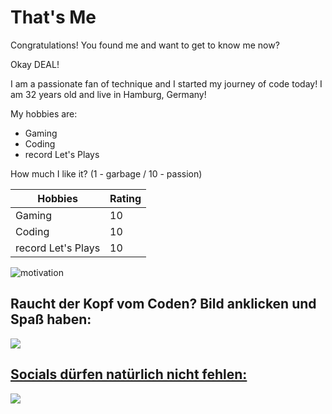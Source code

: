 # That's Me

Congratulations! You found me and want to get to know me now?

Okay DEAL!

I am a passionate fan of technique and I started my journey of code today!
I am 32 years old and live in Hamburg, Germany! 

My hobbies are:
- Gaming
- Coding
- record Let's Plays

How much I like it? (1 - garbage / 10 - passion)

| Hobbies | Rating |
|---|---|
| Gaming | 10 |
| Coding | 10 |
| record Let's Plays | 10 |

![motivation](https://images.unsplash.com/photo-1526649661456-89c7ed4d00b8?ixlib=rb-4.0.3&ixid=MnwxMjA3fDB8MHxwaG90by1wYWdlfHx8fGVufDB8fHx8&auto=format&fit=crop&w=500&q=80)

## Raucht der Kopf vom Coden? Bild anklicken und Spaß haben:

<p><a href="https://www.youtube.com/@pandacrewtv2023/videos"><img src="https://images.unsplash.com/photo-1611162616475-46b635cb6868?ixlib=rb-4.0.3&ixid=MnwxMjA3fDB8MHxwaG90by1wYWdlfHx8fGVufDB8fHx8&auto=format&fit=crop&w=500&q=80">

## Socials dürfen natürlich nicht fehlen:
  
<p><a href="https://www.instagram.com/pandacrewtv/"><img src="https://images.unsplash.com/photo-1611162616305-c69b3fa7fbe0?ixlib=rb-4.0.3&ixid=MnwxMjA3fDB8MHxwaG90by1wYWdlfHx8fGVufDB8fHx8&auto=format&fit=crop&w=500&q=80">
